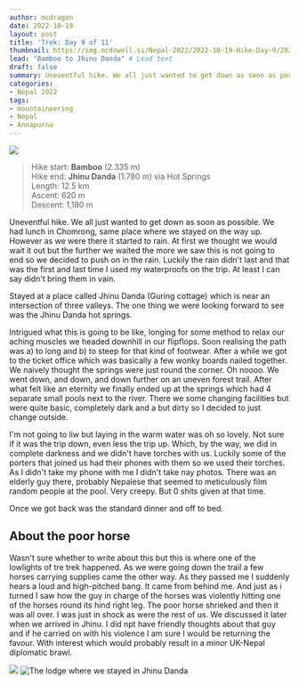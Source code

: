 ```yaml
---
author: mcdragon
date: 2022-10-19
layout: post
title: 'Trek: Day 9 of 11'
thumbnail: https://img.mcdowell.si/Nepal-2022/2022-10-19-Hike-Day-9/2022-10-19-Hike-Day-9_680x680.jpg
lead: "Bamboo to Jhinu Danda" # Lead text
draft: false
summary: Uneventful hike. We all just wanted to get down as soon as possible. Stayed at a place called Jhinu Danda which is near an intersection of three valleys. The one thing we were looking forward to see was the Jhinu Danda hot springs. 
categories:
- Nepal 2022
tags:
- mountaineering
- Nepal
- Annapurna
---
```

![](https://img.mcdowell.si/Nepal-2022/2022-10-19-Hike-Day-9/trek-day-9-1.jpg "")

>Hike start: **Bamboo** (2.335 m)  
>Hike end: **Jhinu Danda** (1.780 m) via Hot Springs  
>Length: 12.5 km  
>Ascent: 620 m  
>Descent: 1,180 m  

Uneventful hike. We all just wanted to get down as soon as possible. 
We had lunch in Chomrong, same place where we stayed on the way up. However as we were there it started to rain. At first we thought we would wait it out but the further we waited the more we saw this is not going to end so we decided to push on in the rain. Luckily the rain didn't last and that was the first and last time I used my waterproofs on the trip. At least I can say didn't bring them in vain. 

Stayed at a place called Jhinu Danda (Guring cottage) which is near an intersection of three valleys. 
The one thing we were looking forward to see was the Jhinu Danda hot springs. 

Intrigued what this is going to be like, longing for some method to relax our aching muscles we headed downhill in our flipflops. Soon realising the path was a) to long and b) to steep for that kind of footwear. After a while we got to the ticket office which was basically a few wonky boards nailed together. We naively thought the springs were just round the corner. Oh noooo. We went down, and down, and down further on an uneven forest trail. After what felt like an eternity we finally ended up at the springs which had 4 separate small pools next to the river. There we some changing facilities but were quite basic, completely dark and a but dirty so I decided to just change outside. 

I'm not going to liw but laying in the warm water was oh so lovely. Not sure if it was the trip down, even less the trip up. Which, by the way, we did in complete darkness and we didn't have torches with us. Luckily some of the porters that joined us had their phones with them so we used their torches.
As I didn't take my phone with me I didn't take nay photos. There was an elderly guy there, probably Nepalese that seemed to meticulously film random people at the pool. Very creepy. But 0 shits given at that time.

Once we got back was the standard dinner and off to bed. 

## About the poor horse
Wasn't sure whether to write about this but this is where one of the lowlights of tre trek happened. As we were going down the trail a few horses carrying supplies came the other way. As they passed me I suddenly hears a loud and high-pitched bang. It came from behind me. And just as i turned I saw how the guy in charge of the horses was violently hitting one of the horses round its hind right leg. The poor horse shrieked and then it was all over.
I was just in shock as were the rest of us. We discussed it later when we arrived in Jhinu. I did npt have friendly thoughts about that guy and if he carried on with his violence I am sure I would be returning the favour. With interest which would probably result in a minor UK-Nepal diplomatic brawl.

![](https://img.mcdowell.si/Nepal-2022/2022-10-19-Hike-Day-9/trek-day-9-2.jpg "")
![](https://img.mcdowell.si/Nepal-2022/2022-10-19-Hike-Day-9/trek-day-9-3.jpg "The lodge where we stayed in Jhinu Danda")

